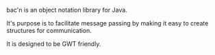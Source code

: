 bac'n is an object notation library for Java.

It's purpose is to facilitate message passing by making it easy to create structures for communication.

It is designed to be GWT friendly.